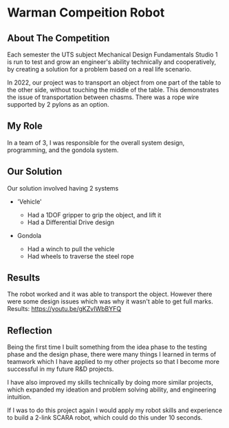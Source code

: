 # Warman Compeition Robot

## About The Competition
Each semester the UTS subject Mechanical Design Fundamentals Studio 1 is run to test and grow an engineer's ability technically and cooperatively, by creating a solution for a problem based on a real life scenario.

In 2022, our project was to transport an object from one part of the table to the other side, without touching the middle of the table. This demonstrates the issue of transportation between chasms. There was a rope wire supported by 2 pylons as an option.

## My Role
In a team of 3, I was responsible for the overall system design, programming, and the gondola system.

## Our Solution
Our solution involved having 2 systems
- 'Vehicle'
  - Had a 1DOF gripper to grip the object, and lift it
  - Had a Differential Drive design
 
- Gondola
  - Had a winch to pull the vehicle
  - Had wheels to traverse the steel rope
 
## Results
The robot worked and it was able to transport the object. However there were some design issues which was why it wasn't able to get full marks.
Results: 
https://youtu.be/gKZvIWbBYFQ

## Reflection
Being the first time I built something from the idea phase to the testing phase and the design phase, there were many things I learned in terms of teamwork which I have applied to my other projects so that I become more successful in my future R&D projects.

I have also improved my skills technically by doing more similar projects, which expanded my ideation and problem solving ability, and engineering intuition.

If I was to do this project again I would apply my robot skills and experience to build a 2-link SCARA robot, which could do this under 10 seconds.
